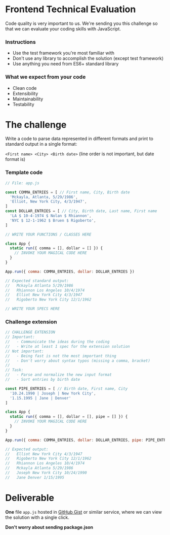 # Frontend Technical Evaluation

Code quality is very important to us. We're sending you this challenge so that
we can evaluate your coding skills with JavaScript.

### Instructions

- Use the test framework you're most familiar with
- Don't use any library to accomplish the solution (except test framework)
- Use anything you need from ES6+ standard library

### What we expect from your code

- Clean code
- Extensibility
- Maintainability
- Testability

# The challenge

Write a code to parse data represented in different formats and print to standard
output in a single format:

  `<First name> <City> <Birth date>` (line order is not important, but date format is)

### Template code

```javascript
// File: app.js

const COMMA_ENTRIES = [ // First name, City, Birth date
  'Mckayla, Atlanta, 5/29/1986',
  'Elliot, New York City, 4/3/1947',
]
const DOLLAR_ENTRIES = [ // City, Birth date, Last name, First name
  'LA $ 10-4-1974 $ Nolan $ Rhiannon',
  'NYC $ 12-1-1962 $ Bruen $ Rigoberto',
]

// WRITE YOUR FUNCTIONS / CLASSES HERE

class App {
  static run({ comma = [], dollar = [] }) {
    // INVOKE YOUR MAGICAL CODE HERE
  }
}

App.run({ comma: COMMA_ENTRIES, dollar: DOLLAR_ENTRIES })

// Expected standard output:
//   Mckayla Atlanta 5/29/1986
//   Rhiannon Los Angeles 10/4/1974
//   Elliot New York City 4/3/1947
//   Rigoberto New York City 12/1/1962

// WRITE YOUR SPECS HERE
```

### Challenge extension

```javascript
// CHALLENGE EXTENSION
// Important:
//   - Communicate the ideas during the coding
//   - Write at least 1 spec for the extension solution
// Not important:
//   - Being fast is not the most important thing
//   - Don't worry about syntax typos (missing a comma, bracket)
//
// Task:
//   - Parse and normalize the new input format
//   - Sort entries by birth date

const PIPE_ENTRIES = [ // Birth date, First name, City
  '10.24.1990 | Joseph | New York City',
  '1.15.1995 | Jane | Denver'
]

class App {
  static run({ comma = [], dollar = [], pipe = [] }) {
    // INVOKE YOUR MAGICAL CODE HERE
  }
}

App.run({ comma: COMMA_ENTRIES, dollar: DOLLAR_ENTRIES, pipe: PIPE_ENTRIES })

// Expected output:
//   Elliot New York City 4/3/1947
//   Rigoberto New York City 12/1/1962
//   Rhiannon Los Angeles 10/4/1974
//   Mckayla Atlanta 5/29/1986
//   Joseph New York City 10/24/1990
//   Jane Denver 1/15/1995
```


# Deliverable

**One** file `app.js` hosted in [GitHub Gist](http://gist.github.com) or similar
service, where we can view the solution with a single click.

**Don't worry about sending package.json**
